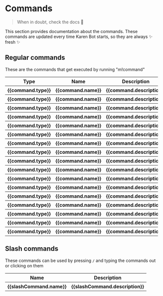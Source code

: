 # Commands
> When in doubt, check the docs 📄

This section provides documentation about the commands. These commands are updated every time Karen Bot starts, so they are always ✨ fresh ✨

## Regular commands
These are the commands that get executed by running "m!command"
<div id="commandsDiv">
	<table class="sortable">
		<tr>
			<th>Type</th>
			<th>Name</th>
			<th>Description</th>
		</tr>
		<tr v-for="command in commandsObj">
			<th v-if="command.type == 'Search'">{{command.type}}</th>
			<th v-if="command.type == 'Search'">{{command.name}}</th>
			<th v-if="command.type == 'Search'">{{command.description}}</th>
		</tr>
		<tr v-for="command in commandsObj">
			<th v-if="command.type == 'Moderation'">{{command.type}}</th>
			<th v-if="command.type == 'Moderation'">{{command.name}}</th>
			<th v-if="command.type == 'Moderation'">{{command.description}}</th>
		</tr>
		<tr v-for="command in commandsObj">
			<th v-if="command.type == 'Utility'">{{command.type}}</th>
			<th v-if="command.type == 'Utility'">{{command.name}}</th>
			<th v-if="command.type == 'Utility'">{{command.description}}</th>
		</tr>
		<tr v-for="command in commandsObj">
			<th v-if="command.type == 'User'">{{command.type}}</th>
			<th v-if="command.type == 'User'">{{command.name}}</th>
			<th v-if="command.type == 'User'">{{command.description}}</th>
		</tr>
		<tr v-for="command in commandsObj">
			<th v-if="command.type == 'Image'">{{command.type}}</th>
			<th v-if="command.type == 'Image'">{{command.name}}</th>
			<th v-if="command.type == 'Image'">{{command.description}}</th>
		</tr>
		<tr v-for="command in commandsObj">
			<th v-if="command.type == 'Reddit'">{{command.type}}</th>
			<th v-if="command.type == 'Reddit'">{{command.name}}</th>
			<th v-if="command.type == 'Reddit'">{{command.description}}</th>
		</tr>
		<tr v-for="command in commandsObj">
			<th v-if="command.type == 'Settings'">{{command.type}}</th>
			<th v-if="command.type == 'Settings'">{{command.name}}</th>
			<th v-if="command.type == 'Settings'">{{command.description}}</th>
		</tr>
		<tr v-for="command in commandsObj">
			<th v-if="command.type == 'Text'">{{command.type}}</th>
			<th v-if="command.type == 'Text'">{{command.name}}</th>
			<th v-if="command.type == 'Text'">{{command.description}}</th>
		</tr>
		<tr v-for="command in commandsObj">
			<th v-if="command.type == 'NSFW'">{{command.type}}</th>
			<th v-if="command.type == 'NSFW'">{{command.name}}</th>
			<th v-if="command.type == 'NSFW'">{{command.description}}</th>
		</tr>
		<tr v-for="command in commandsObj">
			<th v-if="command.type == 'Fun'">{{command.type}}</th>
			<th v-if="command.type == 'Fun'">{{command.name}}</th>
			<th v-if="command.type == 'Fun'">{{command.description}}</th>
		</tr>
		<tr v-for="command in commandsObj">
			<th v-if="command.type == 'Misc'">{{command.type}}</th>
			<th v-if="command.type == 'Misc'">{{command.name}}</th>
			<th v-if="command.type == 'Misc'">{{command.description}}</th>
		</tr>
		<tr v-for="command in commandsObj">
			<th v-if="command.type == 'Currency'">{{command.type}}</th>
			<th v-if="command.type == 'Currency'">{{command.name}}</th>
			<th v-if="command.type == 'Currency'">{{command.description}}</th>
		</tr>
		<tr v-for="command in commandsObj">
			<th v-if="command.type == 'Emoji'">{{command.type}}</th>
			<th v-if="command.type == 'Emoji'">{{command.name}}</th>
			<th v-if="command.type == 'Emoji'">{{command.description}}</th>
		</tr>
		<tr v-for="command in commandsObj">
			<th v-if="command.type == 'Music'">{{command.type}}</th>
			<th v-if="command.type == 'Music'">{{command.name}}</th>
			<th v-if="command.type == 'Music'">{{command.description}}</th>
		</tr>
		<tr v-for="command in commandsObj">
			<th v-if="command.type == 'Settings'">{{command.type}}</th>
			<th v-if="command.type == 'Settings'">{{command.name}}</th>
			<th v-if="command.type == 'Settings'">{{command.description}}</th>
		</tr>
		<tr v-for="command in commandsObj">
			<th v-if="command.type == 'Under Development'">{{command.type}}</th>
			<th v-if="command.type == 'Under Development'">{{command.name}}</th>
			<th v-if="command.type == 'Under Development'">{{command.description}}</th>
		</tr>
		<tr v-for="command in commandsObj">
			<th v-if="command.type == 'Uncategorized'">{{command.type}}</th>
			<th v-if="command.type == 'Uncategorized'">{{command.name}}</th>
			<th v-if="command.type == 'Uncategorized'">{{command.description}}</th>
		</tr>
	</table>
</div>

## Slash commands
These commands can be used by pressing `/` and typing the commands out or clicking on them

<div id="slashCommandsDiv">
	<table class="sortable">
		<tr>
			<th>Name</th>
			<th>Description</th>
		</tr>
		<tr v-for="slashCommand in slashCommandsObj">
			<th>{{slashCommand.name}}</th>
			<th>{{slashCommand.description}}</th>
		</tr>
	</table>
</div>